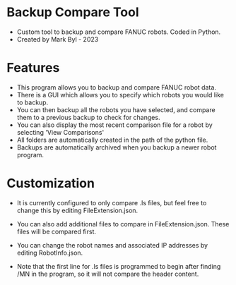 # Backup Compare Tool
- Custom tool to backup and compare FANUC robots. Coded in Python.
- Created by Mark Byl - 2023

# Features
- This program allows you to backup and compare FANUC robot data.
- There is a GUI which allows you to specify which robots you would like to backup.
- You can then backup all the robots you have selected, and compare them to a previous backup to check for changes.
- You can also display the most recent comparison file for a robot by selecting 'View Comparisons'
- All folders are automatically created in the path of the python file.
- Backups are automatically archived when you backup a newer robot program.

# Customization
- It is currently configured to only compare .ls files, but feel free to change this by editing FileExtension.json.
- You can also add additional files to compare in FileExtension.json. These files will be compared first.
- You can change the robot names and associated IP addresses by editing RobotInfo.json.

- Note that the first line for .ls files is programmed to begin after finding /MN in the program, so it will not compare the header content.


